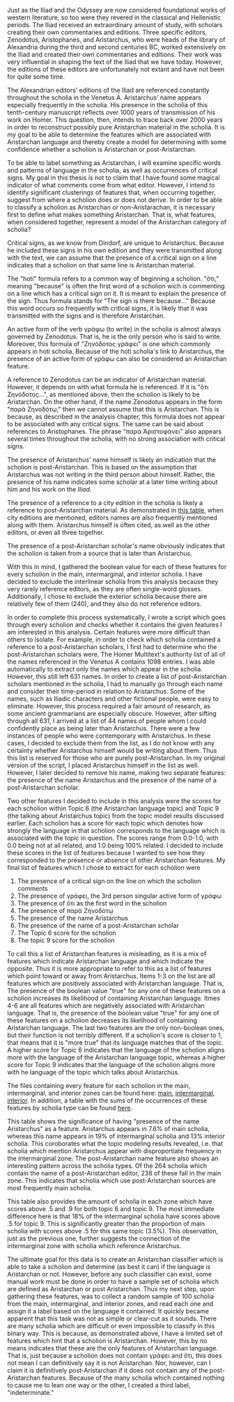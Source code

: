 Just as the Iliad and the Odyssey are now considered foundational works of western literature, so too were they revered in the classical and Hellenistic periods. The Iliad received an extraordinary amount of study, with scholars creating their own commentaries and editions. Three specific editors, Zenodotus, Aristophanes, and Aristarchus, who were heads of the library of Alexandria during the third and second centuries BC, worked extensively on the Iliad and created their own commentaries and editions. Their work was very influential in shaping the text of the Iliad that we have today. However, the editions of these editors are unfortunately not extant and have not been for quite some time.
 
 The Alexandrian editors’ editions of the Iliad are referenced constantly throughout the scholia in the Venetus A. Aristarchus’ name appears especially frequently in the scholia. His presence in the scholia of this tenth-century manuscript reflects over 1000 years of transmission of his work on Homer. This question, then, intends to trace back over 2000 years in order to reconstruct possibly pure Aristarchan material in the scholia. It is my goal to be able to determine the features which are associated with Aristarchan language and thereby create a model for determining with some confidence whether a scholion is Aristarchan or post-Aristarchan.
 
 To be able to label something as Aristarchan, I will examine specific words and patterns of language in the scholia, as well as occurrences of critical signs. My goal in this thesis is not to claim that I have found some magical indicator of what comments come from what editor. However, I intend to identify significant clusterings of features that, when occurring together, suggest from where a scholion does or does not derive. In order to be able to classify a scholion as Aristarchan or non-Aristarachan, it is necessary first to define what makes something Aristarchan. That is, what features, when considered together, represent a model of the Aristarchan category of scholia? 
 
Critical signs, as we know from Dindorf, are unique to Aristarchus. Because he included these signs in his own edition and they were transmitted along with the text, we can assume that the presence of a critical sign on a line indicates that a scholion on that same line is Aristarchan material.

The "hoti" formula refers to a common way of beginning a scholion. "ὅτι," meaning "because" is often the first word of a scholion wich is commenting on a line which has a critical sign on it. It is meant to explain the presence of the sign. Thus formula stands for "The sign is there because..." Because this word occurs so frequently with critical signs, it is likely that it was transmitted with the signs and is therefore Aristarchan.

An active form of the verb γράφω (to write) in the scholia is almost always governed by Zenodotus. That is, he is the only person who is said to write. Moreover, this formula of "Ζηνόδοτος γράφει" is one which commonly appears in hoti scholia. Because of the hoti scholia's link to Aristarchus, the presence of an active form of γράφω can also be considered an Aristarchan feature. 

A reference to Zenodotus can be an indicator of Aristarchan material. However, it depends on with what formula he is referenced. If it is "ὅτι Ζηνόδοτος...", as mentioned above, then the scholion is likely to be Aristarchan. On the other hand, if the name Zenodotus appears in the form "παρὰ Ζηνοδότῳ," then we cannot assume that this is Aristarchan. This is because, as described in the analysis chapter, this formula does not appear to be associated with any critical signs. The same can be said about references to Aristophanes. The phrase "παρὰ Ἀριστοφάνει" also appears several times throughout the scholia, with no strong association with critical signs. 

The presence of Aristarchus' name himself is likely an indication that the scholion is post-Aristarchan. This is based on the assumption that Aristarchus was not writing in the third person about himself. Rather, the presence of his name indicates some scholar at a later time writing about him and his work on the *Iliad*.

The presence of a reference to a city edition in the scholia is likely a reference to post-Aristarchan material. As demonstrated in [this table](https://github.com/mwauke/seniorThesis/blob/master/data/cityEditions.md), when city editions are mentioned, editors names are also frequently mentioned along with them. Aristarchus himself is often cited, as well as the other editors, or even all three together. 

The presence of a post-Aristarchan scholar's name obviously indicates that the scholion is taken from a source that is later than Aristarchus. 

With this in mind, I gathered the boolean value for each of these features for every scholion in the main, intermarginal, and interior scholia. I have decided to exclude the interlinear scholia from this analysis because they very rarely reference editors, as they are often single-word glosses. Additionally, I chose to exclude the exterior scholia because there are relatively few of them (240), and they also do not reference editors. 

In order to complete this process systematically, I wrote a script which goes through every scholion and checks whether it contains the given features I am interested in this analysis. Certain features were more difficult than others to isolate. For example, in order to check which scholia contained a reference to a post-Aristarchan scholars, I first had to determine who the post-Aristarchan scholars were. The Homer Multitext's authority list of all of the names referenced in the Venetus A contains 1098 entries. I was able automatically to extract only the names which appear in the scholia. However, this still left 631 names. In order to create a list of post-Aristarchan scholars mentioned in the scholia, I had to manually go through each name and consider their time-period in relation to Aristarchus. Some of the names, such as Iliadic characters and other fictional people, were easy to eliminate. However, this process required a fair amount of research, as some ancient grammarians are especially obscure. However, after sifting through all 631, I arrived at a list of 44 names of people whom I could confidently place as being later than Aristarchus. There were a few instances of people who were contemporary with Aristarchus. In these cases, I decided to exclude them from the list, as I do not know with any certainty whether Aristarchus himself would be writing about them. Thus this list is reserved for those who are purely post-Aristarchan. In my original version of the script, I placed Aristarchus himself in the list as well. However, I later decided to remove his name, making two separate features: the presence of the name Aristarchus and the presence of the name of a post-Aristarchan scholar.  

Two other features I decided to include in this analysis were the scores for each scholion within Topic 6 (the Aristarchan language topic) and Topic 9 (the talking about Aristarchus topic) from the topic model results discussed earlier. Each scholion has a score for each topic which denotes how strongly the language in that scholion corresponds to the language which is associated with the topic in question. The scores range from 0.0-1.0, with 0.0 being not at all related, and 1.0 being 100% related. I decided to include these scores in the list of features because I wanted to see how they corresponded to the presence or absence of other Aristarchan features. My final list of features which I chose to extract for each scholion were 

1. The presence of a critical sign on the line on which the scholion comments
2. The presence of γράφει, the 3rd person singular active form of γράφω 
3. The presence of ὅτι as the first word in the scholion
4. The presence of παρὰ Ζηνοδότῳ
5. The presence of the name Aristarchus
6. The presence of the name of a post-Aristarchan scholar
7. The Topic 6 score for the scholion
8. The topic 9 score for the scholion

To call this a list of Aristarchan features is misleading, as it is a mix of features which indicate Aristarchan language and which indicate the opposite. Thus it is more appropriate to refer to this as a list of features which point toward or away from Aristarchus. Items 1-3 on the list are all features which are positively associated with Aristarchan language. That is, The presence of the boolean value "true" for any one of these features on a scholion increases its likelihood of containing Aristarchan language. Itmes 4-6 are all features which are negatively associated with Aristarchan language. That is, the presence of the boolean value "true" for any one of these features on a scholion decreases its likelihood of containing Aristarchan language. The last two features are the only non-boolean ones, but their function is not terribly different. If a scholion's score is closer to 1, that means that it is "more true" that its language matches that of the topic. A higher score for Topic 6 indicates that the language of the scholion aligns more with the language of the Aristarchan language topic, whereas a higher score for Topic 9 indicates that the language of the scholion aligns more with he language of the topic which talks about Aristarchus. 

The files containing every feature for each scholion in the main, intermarginal, and interior zones can be found here: [main](https://github.com/mwauke/seniorThesis/blob/master/data/aristarchanFeaturesData/updated-msA-Aristarchan.tsv), [intermarginal](https://github.com/mwauke/seniorThesis/blob/master/data/aristarchanFeaturesData/updated-msAim-Aristarchan.tsv), [interior](https://github.com/mwauke/seniorThesis/blob/master/data/aristarchanFeaturesData/updated-msAint-Aristarchan.tsv). In addition, a table with the sums of the occurrences of these features by scholia type can be found [here](https://github.com/mwauke/seniorThesis/blob/master/data/aristarchanFeaturesData/scholia-features2.csv). 

This table shows the significance of having "presence of the name Aristarchus" as a feature. Aristarchus appears in 7.6% of main scholia, whereas this name appears in 19% of intermarginal scholia and 13% interior scholia. This coroborates what the topic modeling results revealed, i.e. that scholia which mention Aristarchus appear with disproportiate frequency in the intermarginal zone. The post-Aristarchan name feature also shows an interesting pattern across the scholia types. Of the 264 scholia which contain the name of a post-Aristarchan editor, 238 of these fall in the main zone. This indicates that scholia which use post-Aristarchan sources are most frequently main scholia. 

This table also provides the amount of scholia in each zone which have scores above .5 and .9 for both topic 6 and topic 9. The most immediate difference here is that 18% of the intermarginal scholia have scores above .5 for topic 9. This is significantly greater than the proportion of main scholia with scores above .5 for this same topic (3.5%). This observation, just as the previous one, further suggests the connection of the intermarginal zone with scholia which reference Aristarchus. 

The ultimate goal for this data is to create an Aristarchan classifier which is able to take a scholion and determine (as best it can) if the language is Aristarchan or not. However, before any such classifier can exist, some manual work must be done in order to have a sample set of scholia which are defined as Aristarchan or post Aristarchan. Thus my next step, upon gathering these features, was to collect a random sample of 100 scholia from the main, intermarginal, and interior zones, and read each one and assign it a label based on the language it contained. It quickly became apparent that this task was not as simple or clear-cut as it sounds. There are many scholia which are difficult or even impossible to classify in this binary way. This is because, as demonstrated above, I have a limited set of features which hint that a scholion is Aristarchan. However, this by no means indicates that these are the only features of Aristarchan language. That is, just because a scholion does not contain γράφει and ὅτι, this does not mean I can definitively say it is not Aristarchan. Nor, however, can I claim it is definitively post-Aristarchan if it does not contain any of the post-Aristarchan features. Because of the many scholia which contained nothing to cause me to lean one way or the other, I created a third label, "indeterminate." 

